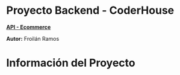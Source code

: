 # Proyecto Backend - CoderHouse

**[API - Ecommerce]()**

**Autor:** Froilán Ramos

# Información del Proyecto